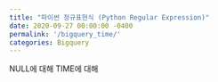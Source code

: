 ```yaml
---
title: "파이썬 정규표현식 (Python Regular Expression)"
date: 2020-09-27 00:00:00 -0400
permalink: '/bigquery_time/'
categories: Bigquery
---
```


NULL에 대해
TIME에 대해
